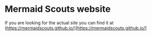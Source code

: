 # Mermaid Scouts website

If you are looking for the actual site you can find it at (https://mermaidscouts.github.io/)[https://mermaidscouts.github.io/]